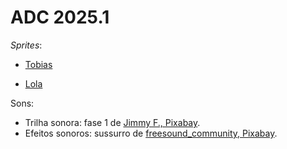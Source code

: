 # ADC 2025.1

*Sprites*:

- [Tobias](https://liberatedpixelcup.github.io/Universal-LPC-Spritesheet-Character-Generator/#?body=Body_color_amber&head=Human_male_amber&shadow=Shadow_shadow&hair=Messy3_chestnut&clothes=Shortsleeve_black&legs=Long_Pants_navy&shoes=Basic_Shoes_white&weapon=Thrust_shovel&backpack_straps=Straps_leather&backpack=Backpack_leather)

- [Lola](https://liberatedpixelcup.github.io/Universal-LPC-Spritesheet-Character-Generator/#?body=Body_color_light&head=Human_female_light&shadow=Shadow_shadow&hair=Sara_blonde&clothes=TShirt_pink&legs=Leggings_2_black&shoes=Basic_Shoes_pink&sex=teen&dress=Slit_dress_lavender)

Sons:

- Trilha sonora: fase 1 de [Jimmy F., Pixabay](https://pixabay.com/pt/users/land_of_books_youtube-7733644/?utm_source=link-attribution&utm_medium=referral&utm_campaign=music&utm_content=233663").
- Efeitos sonoros: sussurro de [freesound_community, Pixabay](https://pixabay.com/pt/users/freesound_community-46691455/?utm_source=link-attribution&utm_medium=referral&utm_campaign=music&utm_content=105420).
